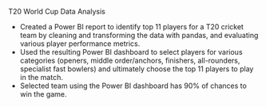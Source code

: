 T20 World Cup Data Analysis

  - Created a Power BI report to identify top 11 players for a T20 cricket team by cleaning and transforming the data with pandas, and evaluating various player performance metrics.
  - Used the resulting Power BI dashboard to select players for various categories (openers, middle order/anchors, finishers, all-rounders, specialist fast bowlers) and ultimately choose the top 11 players to play in the match.
  - Selected team using the Power BI dashboard has 90% of chances to win the game.
